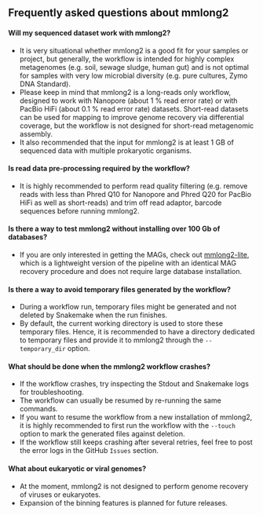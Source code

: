 ## Frequently asked questions about mmlong2

#### Will my sequenced dataset work with mmlong2?
* It is very situational whether mmlong2 is a good fit for your samples or project, but generally, the workflow is intended for highly complex metagenomes (e.g. soil, sewage sludge, human gut) and is not optimal for samples with very low microbial diversity (e.g. pure cultures, Zymo DNA Standard).
* Please keep in mind that mmlong2 is a long-reads only workflow, designed to work with Nanopore (about 1 % read error rate) or with PacBio HiFi (about 0.1 % read error rate) datasets. Short-read datasets can be used for mapping to improve genome recovery via differential coverage, but the workflow is not designed for short-read metagenomic assembly.
* It also recommended that the input for mmlong2 is at least 1 GB of sequenced data with multiple prokaryotic organisms.

#### Is read data pre-processing required by the workflow?
* It is highly recommended to perform read quality filtering (e.g. remove reads with less than Phred Q10 for Nanopore and Phred Q20 for PacBio HiFi as well as short-reads) and trim off read adaptor, barcode sequences before running mmlong2.

#### Is there a way to test mmlong2 without installing over 100 Gb of databases?
* If you are only interested in getting the MAGs, check out [mmlong2-lite](https://github.com/Serka-M/mmlong2-lite), which is a lightweight version of the pipeline with an identical MAG recovery procedure and does not require large database installation.

#### Is there a way to avoid temporary files generated by the workflow?
* During a workflow run, temporary files might be generated and not deleted by Snakemake when the run finishes.
* By default, the current working directory is used to store these temporary files. Hence, it is recommended to have a directory dedicated to temporary files and provide it to mmlong2 through the `--temporary_dir` option.

#### What should be done when the mmlong2 workflow crashes?
* If the workflow crashes, try inspecting the Stdout and Snakemake logs for troubleshooting.
* The workflow can usually be resumed by re-running the same commands. 
* If you want to resume the workflow from a new installation of mmlong2, it is highly recommended to first run the workflow with the `--touch` option to mark the generated files against deletion.
* If the workflow still keeps crashing after several retries, feel free to post the error logs in the GitHub `Issues` section.

#### What about eukaryotic or viral genomes?
* At the moment, mmlong2 is not designed to perform genome recovery of viruses or eukaryotes. 
* Expansion of the binning features is planned for future releases.

[//]: # (Written by Mantas Sereika)

